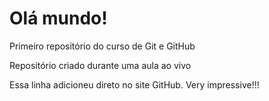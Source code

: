 # Olá mundo!
 Primeiro repositório do curso de Git e GitHub

Repositório criado durante uma aula ao vivo

Essa linha adicioneu direto no site GitHub. Very impressive!!!
